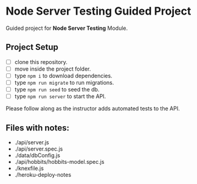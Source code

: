 # Node Server Testing Guided Project

Guided project for **Node Server Testing** Module.

## Project Setup

- [ ] clone this repository.
- [ ] move inside the project folder.
- [ ] type `npm i` to download dependencies.
- [ ] type `npm run migrate` to run migrations.
- [ ] type `npm run seed` to seed the db.
- [ ] type `npm run server` to start the API.

Please follow along as the instructor adds automated tests to the API.

## Files with notes:
- ./api/server.js
- ./api/server.spec.js
- ./data/dbConfig.js
- ./api/hobbits/hobbits-model.spec.js
- ./knexfile.js
- ./heroku-deploy-notes